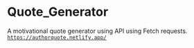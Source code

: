 # Quote_Generator
A motivational quote generator using API using Fetch requests. 
<code>https://authorquote.netlify.app/<code>
